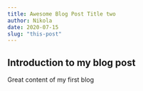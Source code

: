 ```yaml
---
title: Awesome Blog Post Title two
author: Nikola
date: 2020-07-15
slug: "this-post"
---
```


## Introduction to my blog post

Great content of my first blog